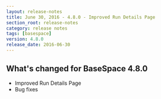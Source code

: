 ```yaml
---
layout: release-notes
title: June 30, 2016 - 4.8.0 - Improved Run Details Page
section_root: release-notes
category: release notes
tags: [basespace]
version: 4.8.0
release_date: 2016-06-30
---
```


## What's changed for BaseSpace 4.8.0
- Improved Run Details Page
- Bug fixes
